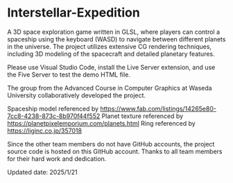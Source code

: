 # Interstellar-Expedition
 A 3D space exploration game written in GLSL, where players can control a spaceship using the keyboard (WASD) to navigate between different planets in the universe. The project utilizes extensive CG rendering techniques, including 3D modeling of the spacecraft and detailed planetary features.
 
Please use Visual Studio Code, install the Live Server extension, and use the Five Server to test the demo HTML file. 

The group from the Advanced Course in Computer Graphics at Waseda University collaboratively developed the project. 

Spaceship model referenced by https://www.fab.com/listings/14265e80-7cc8-4238-873c-8b970f44f552
Planet texture referenced by https://planetpixelemporium.com/planets.html
Ring referenced by https://liginc.co.jp/357018

Since the other team members do not have GitHub accounts, the project source code is hosted on this GitHub account.
Thanks to all team members for their hard work and dedication. 

Updated date: 2025/1/21
